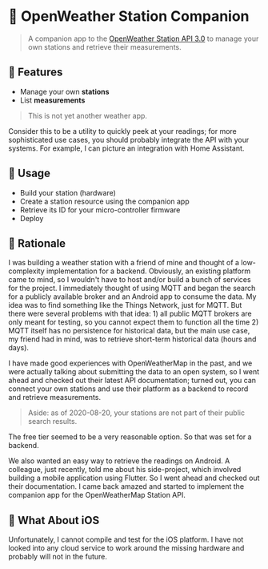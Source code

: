 # 🐴 OpenWeather Station Companion

> A companion app to the [OpenWeather Station API 3.0](https://openweathermap.org/stations) to manage
your own stations and retrieve their measurements.

## 🔬 Features

- Manage your own **stations**
- List **measurements**

> This is not yet another weather app.

Consider this to be a utility to quickly peek at your readings; for more sophisticated use cases,
you should probably integrate the API with your systems. For example, I can picture an integration with Home Assistant.

## 🔧 Usage

- Build your station (hardware)
- Create a station resource using the companion app
- Retrieve its ID for your micro-controller firmware
- Deploy

## 🥸 Rationale

I was building a weather station with a friend of mine and thought of a low-complexity implementation for a backend. Obviously, an existing platform came to mind, so I wouldn't have to host and/or build a bunch of services for the project. I immediately thought of using MQTT and began the search for a publicly available broker and an Android app to consume the data. My idea was to find something like the Things Network, just for MQTT. But there were several problems with that idea: 1) all public MQTT brokers are only meant for testing, so you cannot expect them to function all the time 2) MQTT itself has no persistence for historical data, but the main use case, my friend had in mind, was to retrieve short-term historical data (hours and days).

I have made good experiences with OpenWeatherMap in the past, and we were actually talking about submitting the data to an open system, so I went ahead and checked out their latest API documentation; turned out, you can connect your own stations and use their platform as a backend to record and retrieve measurements.

> Aside: as of 2020-08-20, your stations are not part of their public search results.

The free tier seemed to be a very reasonable option. So that was set for a backend.

We also wanted an easy way to retrieve the readings on Android. A colleague, just recently, told me about his side-project, which involved building a mobile application using Flutter. So I went ahead and checked out their documentation. I came back amazed and started to implement the companion app for the OpenWeatherMap Station API.

## 🍏 What About iOS

Unfortunately, I cannot compile and test for the iOS platform. I have not looked into any cloud service to work around the missing hardware and probably will not in the future.
